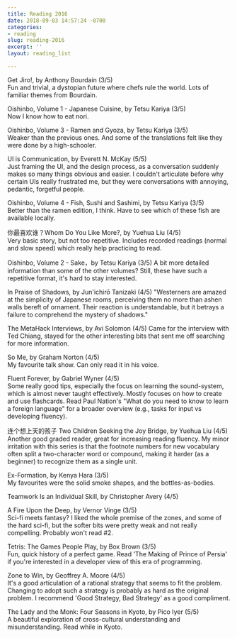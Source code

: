 ```yaml
---
title: Reading 2016
date: 2018-09-03 14:57:24 -0700
categories:
- reading
slug: reading-2016
excerpt: ''
layout: reading_list

---
```

Get Jiro!, by Anthony Bourdain (3/5)  
Fun and trivial, a dystopian future where chefs rule the world. Lots of familiar themes from Bourdain.

Oishinbo, Volume 1 - Japanese Cuisine, by Tetsu Kariya (3/5)  
Now I know how to eat nori.

Oishinbo, Volume 3 - Ramen and Gyoza, by Tetsu Kariya (3/5)  
Weaker than the previous ones. And some of the translations felt like they were done by a high-schooler.

UI is Communication, by Everett N. McKay (5/5)  
Just framing the UI, and the design process, as a conversation suddenly makes so many things obvious and easier. I couldn't articulate before why certain UIs really frustrated me, but they were conversations with annoying, pedantic, forgetful people.

Oishinbo, Volume 4 - Fish, Sushi and Sashimi, by Tetsu Kariya (3/5)  
Better than the ramen edition, I think. Have to see which of these fish are available locally.

你最喜欢谁？Whom Do You Like More?, by Yuehua Liu (4/5)  
Very basic story, but not too repetitive. Includes recorded readings (normal and slow speed) which really help practicing to read.

Oishinbo, Volume 2 - Sake，by Tetsu Kariya (3/5)
A bit more detailed information than some of the other volumes? Still, these have such a repetitive format, it's hard to stay interested.

In Praise of Shadows, by Jun'ichirō Tanizaki (4/5)
"Westerners are amazed at the simplicity of Japanese rooms, perceiving them no more than ashen walls bereft of ornament. Their reaction is understandable, but it betrays a failure to comprehend the mystery of shadows."

The MetaHack Interviews, by Avi Solomon (4/5)
Came for the interview with Ted Chiang, stayed for the other interesting bits that sent me off searching for more information.

So Me, by Graham Norton (4/5)  
My favourite talk show. Can only read it in his voice.

Fluent Forever, by Gabriel Wyner (4/5)  
Some really good tips, especially the focus on learning the sound-system, which is almost never taught effectively. Mostly focuses on how to create and use flashcards. Read Paul Nation's "What do you need to know to learn a foreign language" for a broader overview (e.g., tasks for input vs developing fluency).

连个想上天的孩子 Two Children Seeking the Joy Bridge, by Yuehua Liu (4/5)  
Another good graded reader, great for increasing reading fluency. My minor irritation with this series is that the footnote numbers for new vocabulary often split a two-character word or compound, making it harder (as a beginner) to recognize them as a single unit.

Ex-Formation, by Kenya Hara (3/5)  
My favourites were the solid smoke shapes, and the bottles-as-bodies.

Teamwork Is an Individual Skill, by Christopher Avery (4/5)

A Fire Upon the Deep, by Vernor Vinge (3/5)  
Sci-fi meets fantasy? I liked the whole premise of the zones, and some of the hard sci-fi, but the softer bits were pretty weak and not really compelling. Probably won't read #2.

Tetris: The Games People Play, by Box Brown (3/5)  
Fun, quick history of a perfect game. Read 'The Making of Prince of Persia' if you're interested in a developer view of this era of programming.

Zone to Win, by Geoffrey A. Moore (4/5)  
It's a good articulation of a rational strategy that seems to fit the problem. Changing to adopt such a strategy is probably as hard as the original problem. I recommend 'Good Strategy, Bad Strategy' as a good compliment.

The Lady and the Monk: Four Seasons in Kyoto, by Pico Iyer (5/5)  
A beautiful exploration of cross-cultural understanding and misunderstanding. Read while in Kyoto.